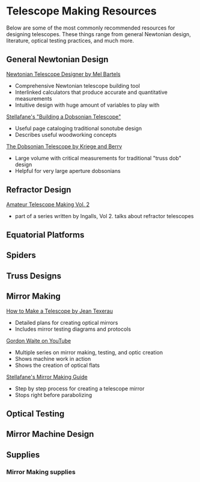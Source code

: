 # Telescope Making Resources

Below are some of the most commonly recommended resources for designing telescopes. These things range from general Newtonian design, literature, optical testing practices, and much more.

## General Newtonian Design

[Newtonian Telescope Designer by Mel Bartels](https://www.bbastrodesigns.com/NewtDesigner.html)

- Comprehensive Newtonian telescope building tool
- Interlinked calculators that produce accurate and quantitative measurements
- Intuitive design with huge amount of variables to play with

[Stellafane's "Building a Dobsonian Telescope"](https://stellafane.org/tm/dob/index.html)

- Useful page cataloging traditional sonotube design
- Describes useful woodworking concepts

[The Dobsonian Telescope by Kriege and Berry](https://shopatsky.com/products/dobsonian-telescope?variant=40765870178456)

- Large volume with critical measurements for traditional "truss dob" design
- Helpful for very large aperture dobsonians

## Refractor Design

[Amateur Telescope Making Vol. 2](https://shopatsky.com/products/amateur-telescope-making-vol-2)

- part of a series written by Ingalls, Vol 2. talks about refractor telescopes

## Equatorial Platforms

## Spiders

## Truss Designs

## Mirror Making

[How to Make a Telescope by Jean Texerau](https://shopatsky.com/products/how-to-make-a-telescope-2nd-ed?variant=40766495359128)

- Detailed plans for creating optical mirrors
- Includes mirror testing diagrams and protocols

[Gordon Waite on YouTube](https://www.youtube.com/@GordonWaite)

- Multiple series on mirror making, testing, and optic creation
- Shows machine work in action
- Shows the creation of optical flats

[Stellafane's Mirror Making Guide](https://stellafane.org/tm/atm/index.html)

- Step by step process for creating a telescope mirror
- Stops right before parabolizing

## Optical Testing

## Mirror Machine Design

## Supplies

### Mirror Making supplies
